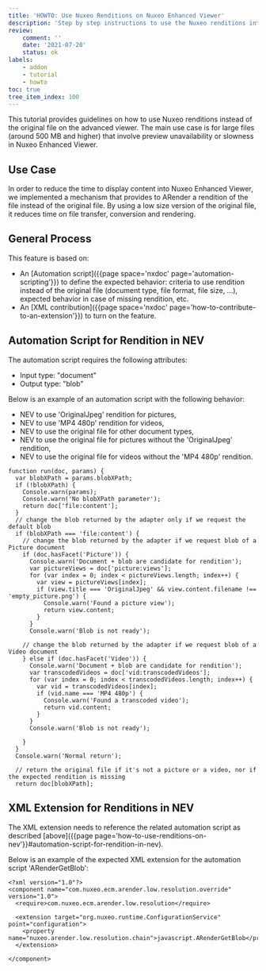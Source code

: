 ```yaml
---
title: 'HOWTO: Use Nuxeo Renditions on Nuxeo Enhanced Viewer'
description: 'Step by step instructions to use the Nuxeo renditions into Nuxeo Enhanced Viewer instead of the original file'
review:
    comment: ''
    date: '2021-07-20'
    status: ok
labels:
    - addon
    - tutorial
    - howto
toc: true
tree_item_index: 100
---
```


This tutorial provides guidelines on how to use Nuxeo renditions instead of the original file on the advanced viewer. The main use case is for large files (around 500 MB and higher) that involve preview unavailability or slowness in Nuxeo Enhanced Viewer.

## Use Case

In order to reduce the time to display content into Nuxeo Enhanced Viewer, we implemented a mechanism that provides to ARender a rendition of the file instead of the original file. By using a low size version of the original file, it reduces time on file transfer, conversion and rendering.

## General Process

This feature is based on:
 - An [Automation script]({{page space='nxdoc' page='automation-scripting'}}) to define the expected behavior: criteria to use rendition instead of the original file (document type, file format, file size, ...), expected behavior in case of missing rendition, etc.
 - An [XML contribution]({{page space='nxdoc' page='how-to-contribute-to-an-extension'}}) to turn on the feature.

## Automation Script for Rendition in NEV

The automation script requires the following attributes:
 - Input type: "document"
 - Output type: "blob"

Below is an example of an automation script with the following behavior:
 - NEV to use 'OriginalJpeg' rendition for pictures,
 - NEV to use 'MP4 480p' rendition for videos,
 - NEV to use the original file for other document types,
 - NEV to use the original file for pictures without the 'OriginalJpeg' rendition,
 - NEV to use the original file for videos without the 'MP4 480p' rendition.

```
function run(doc, params) {
  var blobXPath = params.blobXPath;
  if (!blobXPath) {
    Console.warn(params);
    Console.warn('No blobXPath parameter');
    return doc['file:content'];
  }
  // change the blob returned by the adapter only if we request the default blob
  if (blobXPath === 'file:content') {
    // change the blob returned by the adapter if we request blob of a Picture document
    if (doc.hasFacet('Picture')) {
      Console.warn('Document + blob are candidate for rendition');
      var pictureViews = doc['picture:views'];
      for (var index = 0; index < pictureViews.length; index++) {
        var view = pictureViews[index];
        if (view.title === 'OriginalJpeg' && view.content.filename !== 'empty_picture.png') {
          Console.warn('Found a picture view');
          return view.content;
        }
      }
      Console.warn('Blob is not ready');

    // change the blob returned by the adapter if we request blob of a Video document  
    } else if (doc.hasFacet('Video')) {
      Console.warn('Document + blob are candidate for rendition');
      var transcodedVideos = doc['vid:transcodedVideos'];
      for (var index = 0; index < transcodedVideos.length; index++) {
        var vid = transcodedVideos[index];
        if (vid.name === 'MP4 480p') {
          Console.warn('Found a transcoded video');
          return vid.content;
        }
      }
      Console.warn('Blob is not ready');

    }
  }
  Console.warn('Normal return');

  // return the original file if it's not a picture or a video, nor if the expected rendition is missing
  return doc[blobXPath];
```

## XML Extension for Renditions in NEV

The XML extension needs to reference the related automation script as described [above]({{page page='how-to-use-renditions-on-nev'}}#automation-script-for-rendition-in-nev).

Below is an example of the expected XML extension for the automation script 'ARenderGetBlob':

```
<?xml version="1.0"?>
<component name="com.nuxeo.ecm.arender.low.resolution.override" version="1.0">
  <require>com.nuxeo.ecm.arender.low.resolution</require>

  <extension target="org.nuxeo.runtime.ConfigurationService" point="configuration">
    <property name="nuxeo.arender.low.resolution.chain">javascript.ARenderGetBlob</property>
  </extension>

</component>
```
